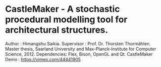 # CastleMaker - A stochastic procedural modelling tool for architectural structures.
Author : Himangshu Saikia.
Supervisor : Prof. Dr. Thorsten Thormählen.
Master thesis, Saarland University and Max-Planck-Institute for Computer Science, 2012.
Dependencies: Flex, Bison, OpenGL and Qt.
CastleMaker Demo : https://vimeo.com/44441905
